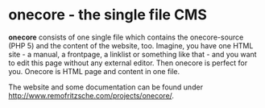 # onecore - the single file CMS

**onecore** consists of one single file which contains the onecore-source (PHP 5) and the content of the website, too. Imagine, you have one HTML site - a manual, a frontpage, a linklist or something like that - and you want to edit this page without any external editor. Then onecore is perfect for you. Onecore is HTML page and content in one file.

The website and some documentation can be found under http://www.remofritzsche.com/projects/onecore/.
